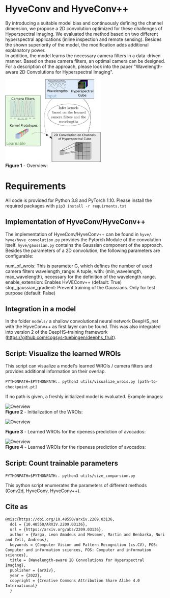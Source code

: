 # HyveConv and HyveConv++
By introducing a suitable model bias and continuously defining the channel dimension, we propose a 2D convolution optimized for these challenges of Hyperspectral Imaging.
We evaluated the method based on two different hyperspectral applications (inline inspection and remote sensing). Besides the shown superiority of the model, the modification adds additional explanatory power.    
In addition, the model learns the necessary camera filters in a data-driven manner. Based on these camera filters, an optimal camera can be designed.
For a description of the approach, please look into the paper "Wavelength-aware 2D Convolutions for Hyperspectral Imaging".

<img src="images/procedure.png" alt="Overview" style="width: 300px;"/><br>
**Figure 1** - Overview:

# Requirements
All code is provided for Python 3.8 and PyTorch 1.10.
Please install the required packages with 
    ```pip3 install -r requirments.txt```

## Implementation of HyveConv/HyveConv++
The implementation of HyveConv/HyveConv++ can be found in `hyve/`. `hyve/hyve_convolution.py` provides the Pytorch Module of the convolution itself. `hyve/gaussian.py` contains the Gaussian component of the approach.
Besides the parameters of a 2D convolution, the following parameters are configurable:

num_of_wrois: This is parameter G, which defines the number of used camera filters
wavelength_range: A tuple, with: (min_wavelength, max_wavelength), necessary for the definition of the wavelength range.
enable_extension: Enables HvVEConv++ (default: True)
stop_gaussian_gradient: Prevent training of the Gaussians. Only for test purpose (default: False)

## Integration in a model
In the folder ```models/``` a shallow convolutional neural network DeepHS_net with the HyveConv++ as first layer can be found.
This was also integrated into version 2 of the DeepHS-training framework (https://github.com/cogsys-tuebingen/deephs_fruit).


## Script: Visualize the learned WROIs
This script can visualize a model's learned WROIs / camera filters and provides additional information on their overlap.

```PYTHONPATH=$PYTHONPATH:. python3 utils/visualize_wrois.py [path-to-checkpoint.pt]```

If no path is given, a freshly initialized model is evaluated. Example images:

<img src="images/init.png" alt="Overview" style="width: 300px;"/><br>
**Figure 2** - Initialization of the WROIs:

<img src="images/avocado_ripeness_deephs_hyveconv_pp.pt.png" alt="Overview" style="width: 300px;"/><br>

**Figure 3** - Learned WROIs for the ripeness prediction of avocados:

<img src="images/kiwi_ripeness_deephs_hyveconv_pp.pt.png" alt="Overview" style="width: 300px;"/><br>
**Figure 4** - Learned WROIs for the ripeness prediction of avocados:


## Script: Count trainable parameters
```PYTHONPATH=$PYTHONPATH:. python3 utils/size_comparsion.py```

This python script enumerates the parameters of different methods (Conv2d, HyveConv, HyveConv++).

## Cite as
```
@misc{https://doi.org/10.48550/arxiv.2209.03136,
  doi = {10.48550/ARXIV.2209.03136},  
  url = {https://arxiv.org/abs/2209.03136},  
  author = {Varga, Leon Amadeus and Messmer, Martin and Benbarka, Nuri and Zell, Andreas},  
  keywords = {Computer Vision and Pattern Recognition (cs.CV), FOS: Computer and information sciences, FOS: Computer and information sciences},  
  title = {Wavelength-aware 2D Convolutions for Hyperspectral Imaging},  
  publisher = {arXiv},  
  year = {2022},  
  copyright = {Creative Commons Attribution Share Alike 4.0 International}
  }

```

